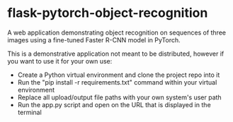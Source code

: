 # flask-pytorch-object-recognition
A web application demonstrating object recognition on sequences of three images using a fine-tuned Faster R-CNN model in PyTorch.

This is a demonstrative application not meant to be distributed, however if you want to use it for your own use:
* Create a Python virtual environment and clone the project repo into it
* Run the "pip install -r requirements.txt" command within your virtual environment
* Replace all upload/output file paths with your own system's user path
* Run the app.py script and open on the URL that is displayed in the terminal
